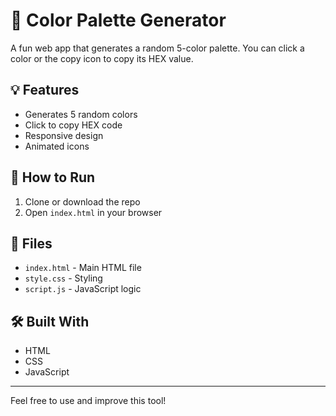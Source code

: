 # 🎨 Color Palette Generator

A fun web app that generates a random 5-color palette. You can click a color or the copy icon to copy its HEX value.

## 💡 Features

- Generates 5 random colors
- Click to copy HEX code
- Responsive design
- Animated icons

## 🚀 How to Run

1. Clone or download the repo
2. Open `index.html` in your browser

## 📁 Files

- `index.html` - Main HTML file
- `style.css` - Styling
- `script.js` - JavaScript logic

## 🛠 Built With

- HTML
- CSS
- JavaScript

---

Feel free to use and improve this tool!
